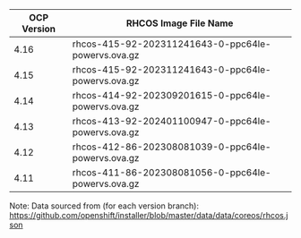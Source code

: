 | OCP Version | RHCOS Image File Name |
| ----------- | --------------------- |
| 4.16 | rhcos-415-92-202311241643-0-ppc64le-powervs.ova.gz |
| 4.15 | rhcos-415-92-202311241643-0-ppc64le-powervs.ova.gz |
| 4.14 | rhcos-414-92-202309201615-0-ppc64le-powervs.ova.gz |
| 4.13 | rhcos-413-92-202401100947-0-ppc64le-powervs.ova.gz |
| 4.12 | rhcos-412-86-202308081039-0-ppc64le-powervs.ova.gz |
| 4.11 | rhcos-411-86-202308081056-0-ppc64le-powervs.ova.gz |

Note: Data sourced from (for each version branch): https://github.com/openshift/installer/blob/master/data/data/coreos/rhcos.json

